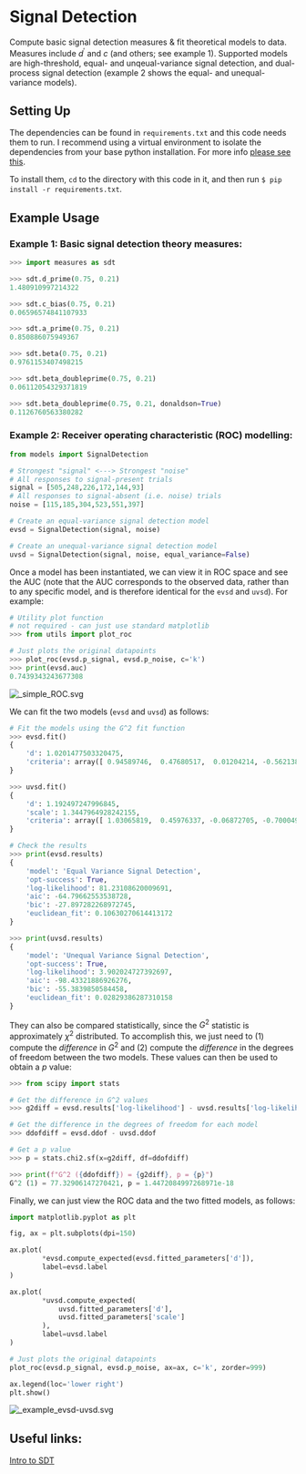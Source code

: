 # Signal Detection

Compute basic signal detection measures & fit theoretical models to data. Measures include $d^\prime$ and $c$ (and others; see example 1). Supported models are high-threshold, equal- and unqeual-variance signal detection, and dual-process signal detection (example 2 shows the equal- and unequal-variance models).

## Setting Up

The dependencies can be found in `requirements.txt` and this code needs them to run. I recommend using a virtual environment to isolate the dependencies from your base python installation. For more info [please see this](https://packaging.python.org/guides/installing-using-pip-and-virtual-environments/).

To install them, `cd` to the directory with this code in it, and then run `$ pip install -r requirements.txt`.

## Example Usage

### Example 1: Basic signal detection theory measures:

```python
>>> import measures as sdt

>>> sdt.d_prime(0.75, 0.21)
1.480910997214322

>>> sdt.c_bias(0.75, 0.21)
0.06596574841107933

>>> sdt.a_prime(0.75, 0.21)
0.850886075949367

>>> sdt.beta(0.75, 0.21)
0.9761153407498215

>>> sdt.beta_doubleprime(0.75, 0.21)
0.06112054329371819

>>> sdt.beta_doubleprime(0.75, 0.21, donaldson=True)
0.1126760563380282
```

### Example 2: Receiver operating characteristic (ROC) modelling:

```python
from models import SignalDetection

# Strongest "signal" <---> Strongest "noise"
# All responses to signal-present trials
signal = [505,248,226,172,144,93]
# All responses to signal-absent (i.e. noise) trials
noise = [115,185,304,523,551,397]

# Create an equal-variance signal detection model
evsd = SignalDetection(signal, noise)

# Create an unequal-variance signal detection model
uvsd = SignalDetection(signal, noise, equal_variance=False)

```

Once a model has been instantiated, we can view it in ROC space and see the AUC (note that the AUC corresponds to the observed data, rather than to any specific model, and is therefore identical for the `evsd` and `uvsd`). For example:

```python
# Utility plot function
# not required - can just use standard matplotlib
>>> from utils import plot_roc

# Just plots the original datapoints
>>> plot_roc(evsd.p_signal, evsd.p_noise, c='k')
>>> print(evsd.auc)
0.7439343243677308
```

![_simple_ROC.svg](C:\Users\L\Root\projects\signal-detection\_simple_ROC.svg)

We can fit the two models (`evsd` and `uvsd`) as follows:

```python
# Fit the models using the G^2 fit function
>>> evsd.fit()
{
    'd': 1.0201477503320475,
    'criteria': array([ 0.94589746,  0.47680517,  0.01204214, -0.56213821, -1.28720453])
}

>>> uvsd.fit()
{
    'd': 1.192497247996845,
    'scale': 1.3447964928242155,
    'criteria': array([ 1.03065819,  0.45976337, -0.06872705, -0.70004942, -1.46072412])
}

# Check the results
>>> print(evsd.results)
{
    'model': 'Equal Variance Signal Detection',
    'opt-success': True,
    'log-likelihood': 81.23108620009691,
    'aic': -64.79662553538728,
    'bic': -27.897282268972745,
    'euclidean_fit': 0.10630270614413172
}

>>> print(uvsd.results)
{
    'model': 'Unequal Variance Signal Detection',
    'opt-success': True,
    'log-likelihood': 3.902024727392697,
    'aic': -98.43321886926276,
    'bic': -55.3839850584458,
    'euclidean_fit': 0.02829386287310158
}
```

They can also be compared statistically, since the $G^2$ statistic is approximately $\chi^2$ distributed. To accomplish this, we just need to (1) compute the *difference* in $G^2$ and (2) compute the *difference* in the degrees of freedom between the two models. These values can then be used to obtain a $p$ value:

```python
>>> from scipy import stats

# Get the difference in G^2 values
>>> g2diff = evsd.results['log-likelihood'] - uvsd.results['log-likelihood']

# Get the difference in the degrees of freedom for each model
>>> ddofdiff = evsd.ddof - uvsd.ddof

# Get a p value
>>> p = stats.chi2.sf(x=g2diff, df=ddofdiff)

>>> print(f"G^2 ({ddofdiff}) = {g2diff}, p = {p}")
G^2 (1) = 77.32906147270421, p = 1.4472084997268971e-18
```

Finally, we can just view the ROC data and the two fitted models, as follows:

```python
import matplotlib.pyplot as plt

fig, ax = plt.subplots(dpi=150)

ax.plot(
        *evsd.compute_expected(evsd.fitted_parameters['d']),
        label=evsd.label
)

ax.plot(
        *uvsd.compute_expected(
            uvsd.fitted_parameters['d'],
            uvsd.fitted_parameters['scale']
        ),
        label=uvsd.label
)

# Just plots the original datapoints
plot_roc(evsd.p_signal, evsd.p_noise, ax=ax, c='k', zorder=999)

ax.legend(loc='lower right')
plt.show()

```

![_example_evsd-uvsd.svg](C:\Users\L\Root\projects\signal-detection\_example_evsd-uvsd.svg)



## Useful links:

[Intro to SDT](https://www.birmingham.ac.uk/Documents/college-les/psych/vision-laboratory/sdtintro.pdf)

